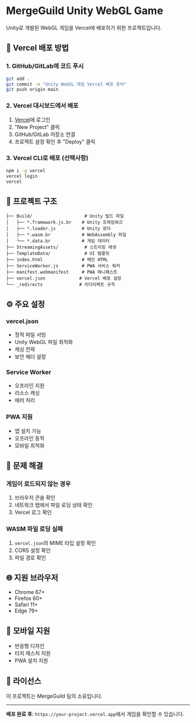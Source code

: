 # MergeGuild Unity WebGL Game

Unity로 개발된 WebGL 게임을 Vercel에 배포하기 위한 프로젝트입니다.

## 🚀 Vercel 배포 방법

### 1. GitHub/GitLab에 코드 푸시
```bash
git add .
git commit -m "Unity WebGL 게임 Vercel 배포 준비"
git push origin main
```

### 2. Vercel 대시보드에서 배포
1. [Vercel](https://vercel.com)에 로그인
2. "New Project" 클릭
3. GitHub/GitLab 저장소 연결
4. 프로젝트 설정 확인 후 "Deploy" 클릭

### 3. Vercel CLI로 배포 (선택사항)
```bash
npm i -g vercel
vercel login
vercel
```

## 📁 프로젝트 구조

```
├── Build/                    # Unity 빌드 파일
│   ├── *.framework.js.br    # Unity 프레임워크
│   ├── *.loader.js          # Unity 로더
│   ├── *.wasm.br            # WebAssembly 파일
│   └── *.data.br            # 게임 데이터
├── StreamingAssets/          # 스트리밍 에셋
├── TemplateData/             # UI 템플릿
├── index.html               # 메인 HTML
├── ServiceWorker.js         # PWA 서비스 워커
├── manifest.webmanifest     # PWA 매니페스트
├── vercel.json             # Vercel 배포 설정
└── _redirects              # 리다이렉트 규칙
```

## ⚙️ 주요 설정

### vercel.json
- 정적 파일 서빙
- Unity WebGL 파일 최적화
- 캐싱 전략
- 보안 헤더 설정

### Service Worker
- 오프라인 지원
- 리소스 캐싱
- 에러 처리

### PWA 지원
- 앱 설치 가능
- 오프라인 동작
- 모바일 최적화

## 🔧 문제 해결

### 게임이 로드되지 않는 경우
1. 브라우저 콘솔 확인
2. 네트워크 탭에서 파일 로딩 상태 확인
3. Vercel 로그 확인

### WASM 파일 로딩 실패
1. `vercel.json`의 MIME 타입 설정 확인
2. CORS 설정 확인
3. 파일 경로 확인

## 🌐 지원 브라우저

- Chrome 67+
- Firefox 60+
- Safari 11+
- Edge 79+

## 📱 모바일 지원

- 반응형 디자인
- 터치 제스처 지원
- PWA 설치 지원

## 📄 라이선스

이 프로젝트는 MergeGuild 팀의 소유입니다.

---

**배포 완료 후**: `https://your-project.vercel.app`에서 게임을 확인할 수 있습니다.
